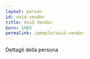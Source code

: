 ```yaml
---
layout: person
id: void.vendor
title: Void Vendor
born: 1965
permalink: /people/void.vendor
---
```


Dettagli della persona 